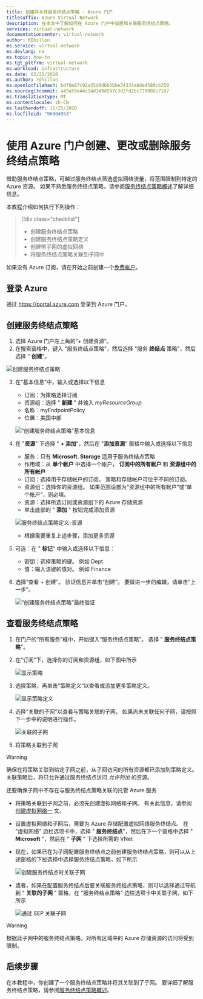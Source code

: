 ```yaml
---
title: 创建并关联服务终结点策略 - Azure 门户
titlesuffix: Azure Virtual Network
description: 在本文中了解如何在 Azure 门户中设置和关联服务终结点策略。
services: virtual-network
documentationcenter: virtual-network
author: RDhillon
ms.service: virtual-network
ms.devlang: na
ms.topic: how-to
ms.tgt_pltfrm: virtual-network
ms.workload: infrastructure
ms.date: 02/21/2020
ms.author: rdhillon
ms.openlocfilehash: bdf0e87c92a55d0dbb5bbe34334a6de4580cb350
ms.sourcegitcommit: a43a59e44c14d349d597c3d2fd2bc779989c71d7
ms.translationtype: MT
ms.contentlocale: zh-CN
ms.lasthandoff: 11/25/2020
ms.locfileid: "96004953"
---
```

# <a name="create-change-or-delete-service-endpoint-policy-using-the-azure-portal"></a>使用 Azure 门户创建、更改或删除服务终结点策略

借助服务终结点策略，可越过服务终结点筛选虚拟网络流量，将范围限制到特定的 Azure 资源。 如果不熟悉服务终结点策略，请参阅[服务终结点策略概述](virtual-network-service-endpoint-policies-overview.md)了解详细信息。

 本教程介绍如何执行下列操作：

> [!div class="checklist"]
> * 创建服务终结点策略
> * 创建服务终结点策略定义
> * 创建带子网的虚拟网络
> * 将服务终结点策略关联到子网中

如果没有 Azure 订阅，请在开始之前创建一个[免费帐户](https://azure.microsoft.com/free/?WT.mc_id=A261C142F)。

## <a name="sign-in-to-azure"></a>登录 Azure 

通过 https://portal.azure.com 登录到 Azure 门户。

## <a name="create-a-service-endpoint-policy"></a>创建服务终结点策略

1. 选择 Azure 门户左上角的“+ 创建资源”。
2. 在搜索窗格中，键入 "服务终结点策略"，然后选择 "服务 **终结点** 策略"，然后选择 " **创建**"。

![创建服务终结点策略](./media/virtual-network-service-endpoint-policies-portal/create-sep-resource.png)

3. 在“基本信息”中，输入或选择以下信息 

   - 订阅：为策略选择订阅
   - 资源组：选择 " **新建** " 并输入 *myResourceGroup*
   - 名称：myEndpointPolicy
   - 位置：美国中部
 
   ![“创建服务终结点策略”基本信息](./media/virtual-network-service-endpoint-policies-portal/create-sep-basics.png)

4. 在 "**资源**" 下选择 " **+ 添加**"，然后在 "**添加资源**" 窗格中输入或选择以下信息

   - 服务：只有 **Microsoft. Storage** 适用于服务终结点策略
   - 作用域：从 **单个帐户** 中选择一个帐户， **订阅中的所有帐户** 和 **资源组中的所有帐户**
   - 订阅：选择用于存储帐户的订阅。 策略和存储帐户可位于不同的订阅。
   - 资源组：选择你的资源组。 如果范围设置为“资源组中的所有帐户”或“单个帐户”，则必填。  
   - 资源：选择所选订阅或资源组下的 Azure 存储资源
   - 单击底部的 " **添加** " 按钮完成添加资源

   ![服务终结点策略定义-资源](./media/virtual-network-service-endpoint-policies-portal/create-sep-add-resource.png)

   - 根据需要重复上述步骤，添加更多资源

5. 可选：在 " **标记**" 中输入或选择以下信息：
   
   - 密钥：选择策略的键。 例如 Dept     
   - 值：输入该键的值对。 例如 Finance

6. 选择“查看 + 创建”。 验证信息并单击“创建”。 要做进一步的编辑，请单击“上一步”。 

   ![“创建服务终结点策略”最终验证](./media/virtual-network-service-endpoint-policies-portal/create-sep-review-create.png)
  
## <a name="view-endpoint-policies"></a>查看服务终结点策略 

1. 在门户的“所有服务”框中，开始键入“服务终结点策略”。 选择 " **服务终结点策略**"。
2. 在“订阅”下，选择你的订阅和资源组，如下图中所示

   ![显示策略](./media/virtual-network-service-endpoint-policies-portal/sep-view.png)
       
3. 选择策略，再单击“策略定义”以查看或添加更多策略定义。

   ![显示策略定义](./media/virtual-network-service-endpoint-policies-portal/sep-policy-definition.png)

4. 选择“关联的子网”以查看与策略关联的子网。 如果尚未关联任何子网，请按照下一步中的说明进行操作。

   ![关联的子网](./media/virtual-network-service-endpoint-policies-portal/sep-associated-subnets.png)
 
5. 将策略关联到子网

>[!WARNING] 
> 确保在将策略关联到给定子网之前，从子网访问的所有资源都已添加到策略定义。 关联策略后，将只允许通过服务终结点访问 *允许列出* 的资源。 
>
> 还要确保子网中不存在与服务终结点策略关联的托管 Azure 服务

- 将策略关联到子网之前，必须先创建虚拟网络和子网。 有关此信息，请参阅 [创建虚拟网络一](./quick-create-portal.md) 文。

- 设置虚拟网络和子网后，需要为 Azure 存储配置虚拟网络服务终结点。 在 "虚拟网络" 边栏选项卡中，选择 " **服务终结点**"，然后在下一个窗格中选择 " **Microsoft** "，然后在 " **子网** " 下选择所需的 VNet

- 现在，如果已在为子网配置服务终结点之前创建服务终结点策略，则可以从上述窗格的下拉选择中选择服务终结点策略，如下所示

    ![创建服务终结点时关联子网](./media/virtual-network-service-endpoint-policies-portal/vnet-config-service-endpoint-add-sep.png)

- 或者，如果在配置服务终结点后要关联服务终结点策略，则可以选择通过导航到 " **关联的子网** " 窗格，在 "服务终结点策略" 边栏选项卡中关联子网，如下所示

    ![通过 SEP 关联子网](./media/virtual-network-service-endpoint-policies-portal/sep-edit-subnet-association.png)

>[!WARNING] 
>根据此子网中的服务终结点策略，对所有区域中的 Azure 存储资源的访问将受到限制。

## <a name="next-steps"></a>后续步骤
在本教程中，你创建了一个服务终结点策略并将其关联到了子网。 要详细了解服务终结点策略，请参阅[服务终结点策略概述](virtual-network-service-endpoint-policies-overview.md)。
